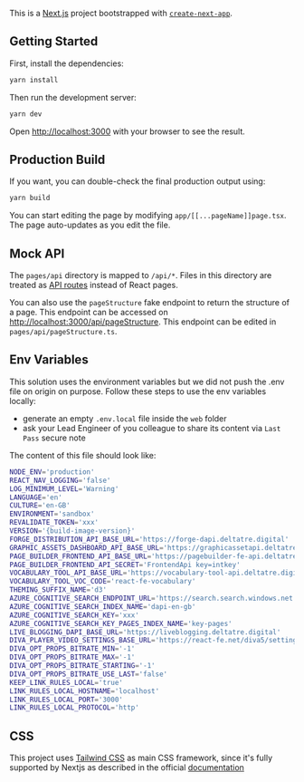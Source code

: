 This is a [Next.js](https://nextjs.org/) project bootstrapped with [`create-next-app`](https://github.com/vercel/next.js/tree/canary/packages/create-next-app).

## Getting Started

First, install the dependencies:
```bash
yarn install
```

Then run the development server:

```bash
yarn dev
```

Open [http://localhost:3000](http://localhost:3000) with your browser to see the result.

## Production Build 
If you want, you can double-check the final production output using: 

```bash
yarn build
```

You can start editing the page by modifying `app/[[...pageName]]page.tsx`. The page auto-updates as you edit the file.

## Mock API
The `pages/api` directory is mapped to `/api/*`. Files in this directory are treated as [API routes](https://nextjs.org/docs/api-routes/introduction) instead of React pages.

You can also use the `pageStructure` fake endpoint to return the structure of a page.
This endpoint can be accessed on [http://localhost:3000/api/pageStructure](http://localhost:3000/api/pageStructure). This endpoint can be edited in `pages/api/pageStructure.ts`.

## Env Variables
This solution uses the environment variables but we did not push the .env file on origin on purpose.
Follow these steps to use the env variables locally:
- generate an empty  `.env.local` file inside the `web` folder
- ask your Lead Engineer of you colleague to share its content via `Last Pass` secure note 

The content of this file should look like:
```bash
NODE_ENV='production'
REACT_NAV_LOGGING='false'
LOG_MINIMUM_LEVEL='Warning'
LANGUAGE='en'
CULTURE='en-GB'
ENVIRONMENT='sandbox'
REVALIDATE_TOKEN='xxx'
VERSION='{build-image-version}'
FORGE_DISTRIBUTION_API_BASE_URL='https://forge-dapi.deltatre.digital'
GRAPHIC_ASSETS_DASHBOARD_API_BASE_URL='https://graphicassetapi.deltatre.digital'
PAGE_BUILDER_FRONTEND_API_BASE_URL='https://pagebuilder-fe-api.deltatre.digital'
PAGE_BUILDER_FRONTEND_API_SECRET='FrontendApi key=intkey'
VOCABULARY_TOOL_API_BASE_URL='https://vocabulary-tool-api.deltatre.digital'
VOCABULARY_TOOL_VOC_CODE='react-fe-vocabulary'
THEMING_SUFFIX_NAME='d3'
AZURE_COGNITIVE_SEARCH_ENDPOINT_URL='https://search.search.windows.net'
AZURE_COGNITIVE_SEARCH_INDEX_NAME='dapi-en-gb'
AZURE_COGNITIVE_SEARCH_KEY='xxx'
AZURE_COGNITIVE_SEARCH_KEY_PAGES_INDEX_NAME='key-pages'
LIVE_BLOGGING_DAPI_BASE_URL='https://liveblogging.deltatre.digital'
DIVA_PLAYER_VIDEO_SETTINGS_BASE_URL='https://react-fe.net/diva5/settings'
DIVA_OPT_PROPS_BITRATE_MIN='-1'
DIVA_OPT_PROPS_BITRATE_MAX='-1'
DIVA_OPT_PROPS_BITRATE_STARTING='-1'
DIVA_OPT_PROPS_BITRATE_USE_LAST='false'
KEEP_LINK_RULES_LOCAL='true'
LINK_RULES_LOCAL_HOSTNAME='localhost'
LINK_RULES_LOCAL_PORT='3000'
LINK_RULES_LOCAL_PROTOCOL='http'
```

## CSS 
This project uses [Tailwind CSS](https://tailwindcss.com/) as main CSS framework, since it's fully supported by Nextjs as described in the official [documentation](https://beta.nextjs.org/docs/styling/tailwind-css)
